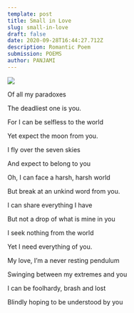 ```yaml
---
template: post
title: Small in Love
slug: small-in-love
draft: false
date: 2020-09-28T16:44:27.712Z
description: Romantic Poem
submission: POEMS
author: PANJAMI
---
```

![](/media/opgh81601313034.jpg)

Of all my paradoxes

The deadliest one is you.

For I can be selfless to the world

Yet expect the moon from you.

I fly over the seven skies

And expect to belong to you

Oh, I can face a harsh, harsh world

But break at an unkind word from you.

I can share everything I have

But not a drop of what is mine in you

I seek nothing from the world

Yet I need everything of you.

My love, I’m a never resting pendulum

Swinging between my extremes and you

I can be foolhardy, brash and lost

Blindly hoping to be understood by you